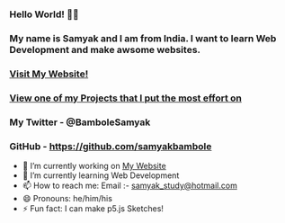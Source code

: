 ### Hello World! 👋😃

### My name is Samyak and I am from India. I want to learn Web Development and make awsome websites. 

### [Visit My Website!](https://samyakbambole.vercel.app)
### [View one of my Projects that I put the most effort on](https://blackboard.vercel.app)

### My Twitter - @BamboleSamyak 
### GitHub - https://github.com/samyakbambole

- 🔭 I’m currently working on [My Website](https://samyakbambole.vercel.app)
- 🌱 I’m currently learning Web Development
- 📫 How to reach me: Email :- samyak_study@hotmail.com
- 😄 Pronouns: he/him/his
- ⚡ Fun fact: I can make p5.js Sketches!
